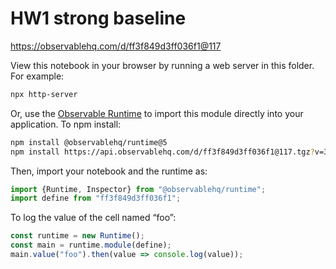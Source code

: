 # HW1 strong baseline

https://observablehq.com/d/ff3f849d3ff036f1@117

View this notebook in your browser by running a web server in this folder. For
example:

~~~sh
npx http-server
~~~

Or, use the [Observable Runtime](https://github.com/observablehq/runtime) to
import this module directly into your application. To npm install:

~~~sh
npm install @observablehq/runtime@5
npm install https://api.observablehq.com/d/ff3f849d3ff036f1@117.tgz?v=3
~~~

Then, import your notebook and the runtime as:

~~~js
import {Runtime, Inspector} from "@observablehq/runtime";
import define from "ff3f849d3ff036f1";
~~~

To log the value of the cell named “foo”:

~~~js
const runtime = new Runtime();
const main = runtime.module(define);
main.value("foo").then(value => console.log(value));
~~~
